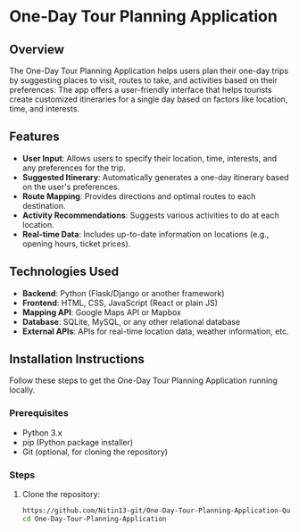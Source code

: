# One-Day Tour Planning Application

## Overview
The One-Day Tour Planning Application helps users plan their one-day trips by suggesting places to visit, routes to take, and activities based on their preferences. The app offers a user-friendly interface that helps tourists create customized itineraries for a single day based on factors like location, time, and interests.

## Features
- **User Input**: Allows users to specify their location, time, interests, and any preferences for the trip.
- **Suggested Itinerary**: Automatically generates a one-day itinerary based on the user's preferences.
- **Route Mapping**: Provides directions and optimal routes to each destination.
- **Activity Recommendations**: Suggests various activities to do at each location.
- **Real-time Data**: Includes up-to-date information on locations (e.g., opening hours, ticket prices).

## Technologies Used
- **Backend**: Python (Flask/Django or another framework)
- **Frontend**: HTML, CSS, JavaScript (React or plain JS)
- **Mapping API**: Google Maps API or Mapbox
- **Database**: SQLite, MySQL, or any other relational database
- **External APIs**: APIs for real-time location data, weather information, etc.

## Installation Instructions
Follow these steps to get the One-Day Tour Planning Application running locally.

### Prerequisites
- Python 3.x
- pip (Python package installer)
- Git (optional, for cloning the repository)

### Steps
1. Clone the repository:
   ```bash
   https://github.com/Nitin13-git/One-Day-Tour-Planning-Application-Question
   cd One-Day-Tour-Planning-Application
